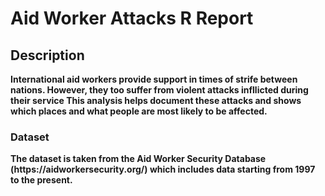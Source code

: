# Aid Worker Attacks R Report
<h2>Description</h2>
<b>International aid workers provide support in times of strife between nations. However, they too suffer from violent attacks infllicted during their service  This analysis helps document these attacks and shows which places and what people are most likely to be affected. <b/>


<h3> Dataset </h4>
<b> The dataset is taken from the Aid Worker Security Database (https://aidworkersecurity.org/) which includes data starting from 1997 to the present. </b>
